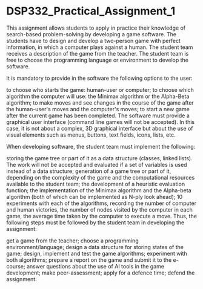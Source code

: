 # DSP332_Practical_Assignment_1

This assignment allows students to apply in practice their knowledge of search-based problem-solving by developing a game software. The students have to design and develop a two-person game with perfect information, in which a computer plays against a human. The student team receives a description of the game from the teacher. The student team is free to choose the programming language or environment to develop the software. 

It is mandatory to provide in the software the following options to the user: 

to choose who starts the game: human-user or computer;
to choose which algorithm the computer will use: the Minimax algorithm or the Alpha-Beta algorithm;
to make moves and see changes in the course of the game after the human-user's moves and the computer's moves;
to start a new game after the current game has been completed.
The software must provide a graphical user interface (command line games will not be accepted). In this case, it is not about a complex, 3D graphical interface but about the use of visual elements such as menus, buttons, text fields, icons, lists, etc. 

When developing software, the student team must implement the following:

storing the game tree or part of it as a data structure (classes, linked lists). The work will not be accepted and evaluated if a set of variables is used instead of a data structure;
generation of a game tree or part of it, depending on the complexity of the game and the computational resources available to the student team;
the development of a heuristic evaluation function;
the implementation of the Minimax algorithm and the Alpha-beta algorithm (both of which can be implemented as N-ply look ahead);
10 experiments with each of the algorithms, recording the number of computer and human victories, the number of nodes visited by the computer in each game, the average time taken by the computer to execute a move.
Thus, the following steps must be followed by the student team in developing the assignment:

get a game from the teacher;
choose a programming environment/language;
design a data structure for storing states of the game;
design, implement and test the game algorithms;
experiment with both algorithms;
prepare a report on the game and submit it to the e-course;
answer questions about the use of AI tools in the game development;
make peer-assessment;
apply for a defence time;
defend the assignment.
